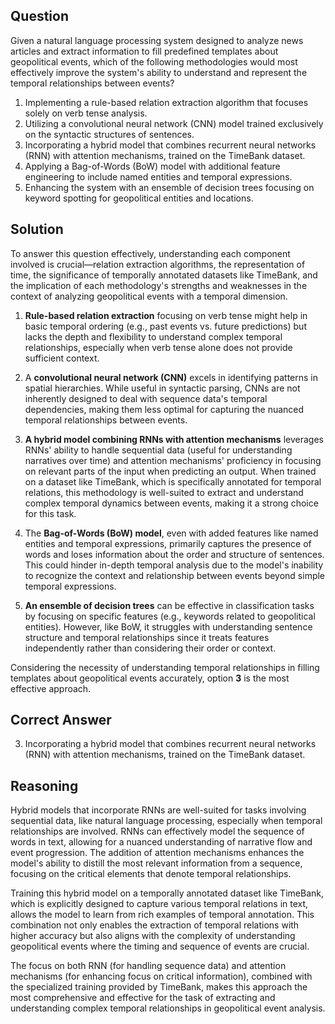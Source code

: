 ## Question

Given a natural language processing system designed to analyze news articles and extract information to fill predefined templates about geopolitical events, which of the following methodologies would most effectively improve the system's ability to understand and represent the temporal relationships between events?

1. Implementing a rule-based relation extraction algorithm that focuses solely on verb tense analysis.
2. Utilizing a convolutional neural network (CNN) model trained exclusively on the syntactic structures of sentences.
3. Incorporating a hybrid model that combines recurrent neural networks (RNN) with attention mechanisms, trained on the TimeBank dataset.
4. Applying a Bag-of-Words (BoW) model with additional feature engineering to include named entities and temporal expressions.
5. Enhancing the system with an ensemble of decision trees focusing on keyword spotting for geopolitical entities and locations.

## Solution

To answer this question effectively, understanding each component involved is crucial—relation extraction algorithms, the representation of time, the significance of temporally annotated datasets like TimeBank, and the implication of each methodology's strengths and weaknesses in the context of analyzing geopolitical events with a temporal dimension.

1. **Rule-based relation extraction** focusing on verb tense might help in basic temporal ordering (e.g., past events vs. future predictions) but lacks the depth and flexibility to understand complex temporal relationships, especially when verb tense alone does not provide sufficient context.

2. A **convolutional neural network (CNN)** excels in identifying patterns in spatial hierarchies. While useful in syntactic parsing, CNNs are not inherently designed to deal with sequence data's temporal dependencies, making them less optimal for capturing the nuanced temporal relationships between events.

3. **A hybrid model combining RNNs with attention mechanisms** leverages RNNs' ability to handle sequential data (useful for understanding narratives over time) and attention mechanisms' proficiency in focusing on relevant parts of the input when predicting an output. When trained on a dataset like TimeBank, which is specifically annotated for temporal relations, this methodology is well-suited to extract and understand complex temporal dynamics between events, making it a strong choice for this task.

4. The **Bag-of-Words (BoW) model**, even with added features like named entities and temporal expressions, primarily captures the presence of words and loses information about the order and structure of sentences. This could hinder in-depth temporal analysis due to the model's inability to recognize the context and relationship between events beyond simple temporal expressions.

5. **An ensemble of decision trees** can be effective in classification tasks by focusing on specific features (e.g., keywords related to geopolitical entities). However, like BoW, it struggles with understanding sentence structure and temporal relationships since it treats features independently rather than considering their order or context.

Considering the necessity of understanding temporal relationships in filling templates about geopolitical events accurately, option **3** is the most effective approach.

## Correct Answer

3. Incorporating a hybrid model that combines recurrent neural networks (RNN) with attention mechanisms, trained on the TimeBank dataset.

## Reasoning

Hybrid models that incorporate RNNs are well-suited for tasks involving sequential data, like natural language processing, especially when temporal relationships are involved. RNNs can effectively model the sequence of words in text, allowing for a nuanced understanding of narrative flow and event progression. The addition of attention mechanisms enhances the model's ability to distill the most relevant information from a sequence, focusing on the critical elements that denote temporal relationships.

Training this hybrid model on a temporally annotated dataset like TimeBank, which is explicitly designed to capture various temporal relations in text, allows the model to learn from rich examples of temporal annotation. This combination not only enables the extraction of temporal relations with higher accuracy but also aligns with the complexity of understanding geopolitical events where the timing and sequence of events are crucial.

The focus on both RNN (for handling sequence data) and attention mechanisms (for enhancing focus on critical information), combined with the specialized training provided by TimeBank, makes this approach the most comprehensive and effective for the task of extracting and understanding complex temporal relationships in geopolitical event analysis.